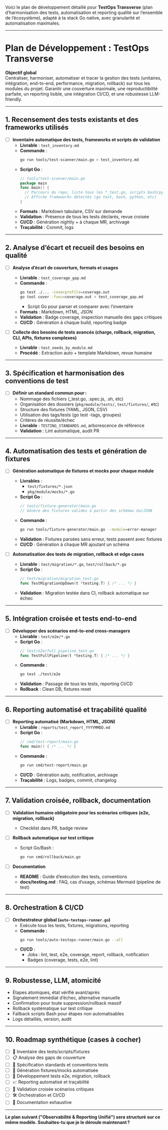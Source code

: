 Voici le plan de développement détaillé pour **TestOps Transverse** (plan d’harmonisation des tests, automatisation et reporting qualité sur l’ensemble de l’écosystème), adapté à ta stack Go native, avec granularité et automatisation maximales.

---

# Plan de Développement : TestOps Transverse

**Objectif global**  
Centraliser, harmoniser, automatiser et tracer la gestion des tests (unitaires, intégration, end-to-end, performance, migration, rollback) sur tous les modules du projet. Garantir une couverture maximale, une reproductibilité parfaite, un reporting lisible, une intégration CI/CD, et une robustesse LLM-friendly.

---

## 1. Recensement des tests existants et des frameworks utilisés

- [ ] **Inventaire automatique des tests, frameworks et scripts de validation**
  - **Livrable** : `test_inventory.md`
  - **Commande** :
    ```bash
    go run tools/test-scanner/main.go > test_inventory.md
    ```
  - **Script Go** :
    ```go
    // tools/test-scanner/main.go
    package main
    func main() {
      // Parcours du repo, liste tous les *_test.go, scripts bash/python, fichiers fixtures
      // Affiche frameworks détectés (go test, bash, python, etc)
    }
    ```
  - **Formats** : Markdown tabulaire, CSV sur demande
  - **Validation** : Présence de tous les tests déclarés, revue croisée
  - **CI/CD** : Génération nightly + à chaque MR, archivage
  - **Traçabilité** : Commit, logs

---

## 2. Analyse d’écart et recueil des besoins en qualité

- [ ] **Analyse d’écart de couverture, formats et usages**
  - **Livrable** : `test_coverage_gap.md`
  - **Commande** :
    ```bash
    go test ./... -coverprofile=coverage.out
    go tool cover -func=coverage.out > test_coverage_gap.md
    ```
    + Script Go pour parser et comparer avec l’inventaire
  - **Formats** : Markdown, HTML, JSON
  - **Validation** : Badge coverage, inspection manuelle des gaps critiques
  - **CI/CD** : Génération à chaque build, reporting badge

- [ ] **Collecte des besoins de tests avancés (charge, rollback, migration, CLI, APIs, fixtures complexes)**
  - **Livrable** : `test_needs_by_module.md`
  - **Procédé** : Extraction auto + template Markdown, revue humaine

---

## 3. Spécification et harmonisation des conventions de test

- [ ] **Définir un standard commun pour :**
    - Nommage des fichiers (_test.go, .spec.js, .sh, etc)
    - Organisation des dossiers (`pkg/module/tests/`, `test/fixtures/`, etc)
    - Structure des fixtures (YAML, JSON, CSV)
    - Utilisation des tags/tests (go test -tags, groupes)
    - Critères de réussite/échec
  - **Livrable** : `TESTING_STANDARDS.md`, arborescence de référence
  - **Validation** : Lint automatique, audit PR

---

## 4. Automatisation des tests et génération de fixtures

- [ ] **Génération automatique de fixtures et mocks pour chaque module**
  - **Livrables** :
    - `test/fixtures/*.json`
    - `pkg/module/mocks/*.go`
  - **Script Go** :
    ```go
    // tools/fixture-generator/main.go
    // Génère des fixtures valides à partir des schémas Go/JSON
    ```
  - **Commande** :
    ```bash
    go run tools/fixture-generator/main.go --module=error-manager
    ```
  - **Validation** : Fixtures parsées sans erreur, tests passent avec fixtures
  - **CI/CD** : Génération à chaque MR ajoutant un schéma

- [ ] **Automatisation des tests de migration, rollback et edge cases**
  - **Livrable** : `test/migration/*.go`, `test/rollback/*.go`
  - **Script Go** :
    ```go
    // test/migration/migration_test.go
    func TestMigrationUpDown(t *testing.T) { /* ... */ }
    ```
  - **Validation** : Migration testée dans CI, rollback automatique sur échec

---

## 5. Intégration croisée et tests end-to-end

- [ ] **Développer des scénarios end-to-end cross-managers**
  - **Livrable** : `test/e2e/*.go`
  - **Script Go** :
    ```go
    // test/e2e/full_pipeline_test.go
    func TestFullPipeline(t *testing.T) { /* ... */ }
    ```
  - **Commande** :
    ```bash
    go test ./test/e2e
    ```
  - **Validation** : Passage de tous les tests, reporting CI/CD
  - **Rollback** : Clean DB, fixtures reset

---

## 6. Reporting automatisé et traçabilité qualité

- [ ] **Reporting automatisé (Markdown, HTML, JSON)**
  - **Livrable** : `reports/test_report_YYYYMMDD.md`
  - **Script Go** :
    ```go
    // cmd/test-report/main.go
    func main() { /* ... */ }
    ```
  - **Commande** :
    ```bash
    go run cmd/test-report/main.go
    ```
  - **CI/CD** : Génération auto, notification, archivage
  - **Traçabilité** : Logs, badges, commit, changelog

---

## 7. Validation croisée, rollback, documentation

- [ ] **Validation humaine obligatoire pour les scénarios critiques (e2e, migration, rollback)**
  - Checklist dans PR, badge review

- [ ] **Rollback automatique sur test critique**
  - Script Go/Bash :
    ```bash
    go run cmd/rollback/main.go
    ```

- [ ] **Documentation**
  - **README** : Guide d’exécution des tests, conventions
  - **docs/testing.md** : FAQ, cas d’usage, schémas Mermaid (pipeline de test)

---

## 8. Orchestration & CI/CD

- [ ] **Orchestrateur global (`auto-testops-runner.go`)**
  - Exécute tous les tests, fixtures, migrations, reporting
  - **Commande** :
    ```bash
    go run tools/auto-testops-runner/main.go --all
    ```
  - **CI/CD** :
    - Jobs : lint, test, e2e, coverage, report, rollback, notification
    - Badges (coverage, tests, e2e, lint)

---

## 9. Robustesse, LLM, atomicité

- Étapes atomiques, état vérifié avant/après
- Signalement immédiat d’échec, alternative manuelle
- Confirmation pour toute suppression/rollback massif
- Rollback systématique sur test critique
- Fallback scripts Bash pour étapes non automatisables
- Logs détaillés, version, audit

---

## 10. Roadmap synthétique (cases à cocher)

- [ ] 📂 Inventaire des tests/scripts/fixtures
- [ ] 📋 Analyse des gaps de couverture
- [ ] 🧩 Spécification standards et conventions tests
- [ ] 🔄 Génération fixtures/mocks automatisée
- [ ] 🧪 Développement tests e2e, migration, rollback
- [ ] 📈 Reporting automatisé et traçabilité
- [ ] 👥 Validation croisée scénarios critiques
- [ ] 🛠️ Orchestration et CI/CD
- [ ] 📝 Documentation exhaustive

---

**Le plan suivant ("Observabilité & Reporting Unifié") sera structuré sur ce même modèle. Souhaites-tu que je le déroule maintenant ?**